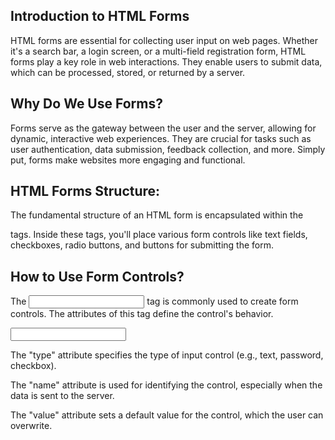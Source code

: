 ## Introduction to HTML Forms
HTML forms are essential for collecting user input on web pages. Whether it's a search bar, a login screen, or a multi-field registration form, HTML forms play a key role in web interactions. They enable users to submit data, which can be processed, stored, or returned by a server.

## Why Do We Use Forms?
Forms serve as the gateway between the user and the server, allowing for dynamic, interactive web experiences. They are crucial for tasks such as user authentication, data submission, feedback collection, and more. Simply put, forms make websites more engaging and functional.

## HTML Forms Structure:
The fundamental structure of an HTML form is encapsulated within the <form> tags. Inside these tags, you'll place various form controls like text fields, checkboxes, radio buttons, and buttons for submitting the form.

## How to Use Form Controls?
The <input> tag is commonly used to create form controls. The attributes of this tag define the control's behavior.

<input type="" name="" value="">

The "type" attribute specifies the type of input control (e.g., text, password, checkbox).

The "name" attribute is used for identifying the control, especially when the data is sent to the server.

The "value" attribute sets a default value for the control, which the user can overwrite.
